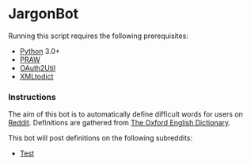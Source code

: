 # JargonBot

Running this script requires the following prerequisites:
 * [Python](https://www.python.org/) 3.0+
 * [PRAW](https://praw.readthedocs.org/en/latest/)
 * [OAuth2Util](https://github.com/SmBe19/praw-OAuth2Util)
 * [XMLtodict](https://github.com/martinblech/xmltodict)

### Instructions
The aim of this bot is to automatically define difficult words for users on
 [Reddit](www.redditcom). Definitions are gathered from
 [The Oxford English Dictionary](http://www.oed.com/).

This bot will post definitions on the following subreddits:
  * [Test](https://www.reddit.com/r/test)
